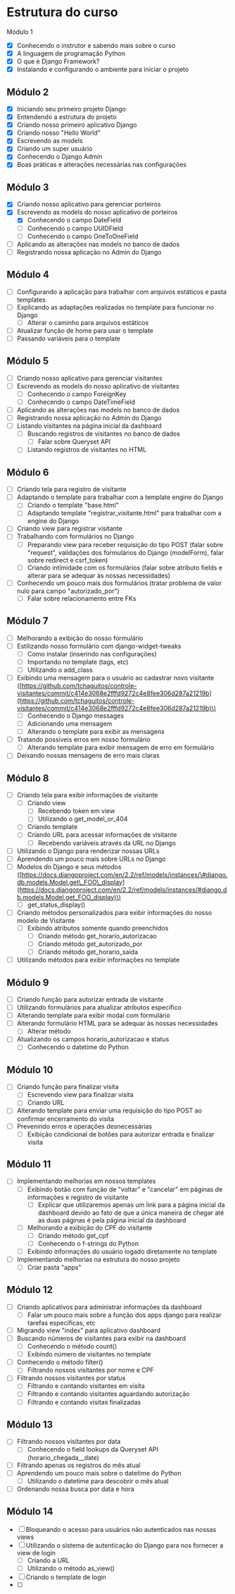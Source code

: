 # Estrutura do curso

Módulo 1

* [x] Conhecendo o instrutor e sabendo mais sobre o curso
* [x] A linguagem de programação Python
* [x] O que é Django Framework?
* [x] Instalando e configurando o ambiente para iniciar o projeto

## Módulo 2

* [x] Iniciando seu primeiro projeto Django
* [x] Entendendo a estrutura do projeto
* [x] Criando nosso primeiro aplicativo Django
* [x] Criando nosso "Hello World"
* [x] Escrevendo as models
* [x] Criando um super usuário
* [x] Conhecendo o Django Admin
* [x] Boas práticas e alterações necessárias nas configurações

## Módulo 3

* [x] Criando nosso aplicativo para gerenciar porteiros
* [x] Escrevendo as models do nosso aplicativo de porteiros
  * [x] Conhecendo o campo DateField
  * [ ] Conhecendo o campo UUIDField
  * [ ] Conhecendo o campo OneToOneField
* [ ] Aplicando as alterações nas models no banco de dados
* [ ] Registrando nossa aplicação no Admin do Django

## Módulo 4

* [ ] Configurando a aplicação para trabalhar com arquivos estáticos e pasta templates
* [ ] Explicando as adaptações realizadas no template para funcionar no Django
  * [ ] Alterar o caminho para arquivos estáticos
* [ ] Atualizar função de home para usar o template
* [ ] Passando variáveis para o template

## Módulo 5

* [ ] Criando nosso aplicativo para gerenciar visitantes
* [ ] Escrevendo as models do nosso aplicativo de visitantes
  * [ ] Conhecendo o campo ForeignKey
  * [ ] Conhecendo o campo DateTimeField
* [ ] Aplicando as alterações nas models no banco de dados
* [ ] Registrando nossa aplicação no Admin do Django
* [ ] Listando visitantes na página inicial da dashboard
  * [ ] Buscando registros de visitantes no banco de dados
    * [ ] Falar sobre Queryset API
  * [ ] Listando registros de visitantes no HTML

## Módulo 6

* [ ] Criando tela para registro de visitante
* [ ] Adaptando o template para trabalhar com a template engine do Django
  * [ ] Criando o template "base.html"
  * [ ] Adaptando template "registrar\_visitante.html" para trabalhar com a engine do Django
* [ ] Criando view para registrar visitante
* [ ] Trabalhando com formulários no Django
  * [ ] Preparando view para receber requisição do tipo POST \(falar sobre "request", validações dos formulários do Django \(modelForm\), falar sobre redirect e csrf\_token\)
  * [ ] Criando intimidade com os formulários \(falar sobre atributo fields e alterar para se adequar às nossas necessidades\)
* [ ] Conhecendo um pouco mais dos formulários \(tratar problema de valor nulo para campo "autorizado\_por"\)
  * [ ] Falar sobre relacionamento entre FKs

## Módulo 7

* [ ] Melhorando a exibição do nosso formulário
* [ ] Estilizando nosso formulário com django-widget-tweaks
  * [ ] Como instalar \(inserindo nas configurações\)
  * [ ] Importando no template \(tags, etc\)
  * [ ] Utilizando o add\_class
* [ ] Exibindo uma mensagem para o usuário ao cadastrar novo visitante \([https://github.com/tchaguitos/controle-visitantes/commit/c414e3068e2fffd9272c4e8fee306d287a21219b](https://github.com/tchaguitos/controle-visitantes/commit/c414e3068e2fffd9272c4e8fee306d287a21219b)\)
  * [ ] Conhecendo o Django messages
  * [ ] Adicionando uma mensagem
  * [ ] Alterando o template para exibir as mensagens
* [ ] Tratando possíveis erros em nosso formulário
  * [ ] Alterando template para exibir mensagem de erro em formulário
* [ ] Deixando nossas mensagens de erro mais claras

## Módulo 8

* [ ] Criando tela para exibir informações de visitante
  * [ ] Criando view
    * [ ] Recebendo token em view
    * [ ] Utilizando o get\_model\_or\_404
  * [ ] Criando template
  * [ ] Criando URL para acessar informações de visitante
    * [ ] Recebendo variáveis através da URL no Django
* [ ] Utilizando o Django para renderizar nossas URLs
* [ ] Aprendendo um pouco mais sobre URLs no Django
* [ ] Modelos do Django e seus métodos \([https://docs.djangoproject.com/en/2.2/ref/models/instances/\#django.db.models.Model.get\_FOO\_display](https://docs.djangoproject.com/en/2.2/ref/models/instances/#django.db.models.Model.get_FOO_display)\)
  * [ ] get\_status\_display\(\)
* [ ] Criando métodos personalizados para exibir informações do nosso modelo de Visitante
  * [ ] Exibindo atributos somente quando preenchidos
    * [ ] Criando método get\_horario\_autorizacao
    * [ ] Criando método get\_autorizado\_por
    * [ ] Criando método get\_horario\_saida
* [ ] Utilizando métodos para exibir informações no template

## Módulo 9

* [ ] Criando função para autorizar entrada de visitante
* [ ] Utilizando formulários para atualizar atributos específico
* [ ] Alterando template para exibir modal com formulário
* [ ] Alterando formulário HTML para se adequar às nossas necessidades
  * [ ] Alterar método
* [ ] Atualizando os campos horario\_autorizacao e status
  * [ ] Conhecendo o datetime do Python

## Módulo 10

* [ ] Criando função para finalizar visita
  * [ ] Escrevendo view para finalizar visita 
  * [ ] Criando URL
* [ ] Alterando template para enviar uma requisição do tipo POST ao confirmar encerramento do visita
* [ ] Prevenindo erros e operações desnecessárias
  * [ ] Exibição condicional de botões para autorizar entrada e finalizar visita

## Módulo 11

* [ ] Implementando melhorias em nossos templates
  * [ ] Exibindo botão com função de "voltar" e "cancelar" em páginas de informações e registro de visitante 
    * [ ] Explicar que utilizaremos apenas um link para a página inicial da dashboard devido ao fato de que a única maneira de chegar até as duas páginas é pela página inicial da dashboard
  * [ ] Melhorando a exibição do CPF do visitante
    * [ ] Criando método get\_cpf
    * [ ] Conhecendo o f-strings do Python
  * [ ] Exibindo informações do usuário logado diretamente no template
* [ ] Implementando melhorias na estrutura do nosso projeto
  * [ ] Criar pasta "apps"

## Módulo 12

* [ ] Criando aplicativos para administrar informações da dashboard
  * [ ] Falar um pouco mais sobre a função dos apps django para realizar tarefas específicas, etc
* [ ] Migrando view "index" para aplicativo dashboard
* [ ] Buscando números de visitantes para exibir na dashboard
  * [ ] Conhecendo o método count\(\)
  * [ ] Exibindo número de visitantes no template
* [ ] Conhecendo o método filter\(\)
  * [ ] Filtrando nossos visitantes por nome e CPF
* [ ] Filtrando nossos visitantes por status
  * [ ] Filtrando e contando visitantes em visita
  * [ ] Filtrando e contando visitantes aguardando autorização
  * [ ] Filtrando e contando visitas finalizadas

## Módulo 13

* [ ] Filtrando nossos visitantes por data
  * [ ] Conhecendo o field lookups da Queryset API \(horario\_chegada\_\_date\)
* [ ] Filtrando apenas os registros do mês atual
* [ ] Aprendendo um pouco mais sobre o datetime do Python
  * [ ] Utilizando o datetime para descobrir o mês atual
* [ ] Ordenando nossa busca por data e hora

## Módulo 14

* [ ] Bloqueando o acesso para usuários não autenticados nas nossas views
* [ ] Utilizando o sistema de autenticação do Django para nos fornecer a view de login
  * [ ] Criando a URL
  * [ ] Utilizando o método as\_view\(\)
* [ ] Criando o template de login
* [ ] 


